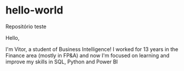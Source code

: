 # hello-world
Repositório teste

Hello,

I'm Vitor, a student of Business Intelligence!
I worked for 13 years in the Finance area (mostly in FP&A) and now I'm focused on learning and improve my skills in SQL, Python and Power BI
